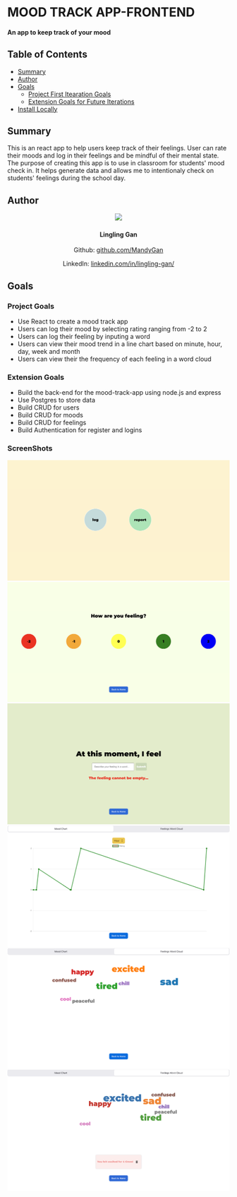 # MOOD TRACK APP-FRONTEND

#### An app to keep track of your mood

## Table of Contents

- [Summary](#summary)
- [Author](#author)
- [Goals](#goals)
  - [Project First Itearation Goals](#project-first-iteration-goals)
  - [Extension Goals for Future Iterations](#extension-goals-for-future-iterations)
- [Install Locally](#install-locally)

## Summary

This is an react app to help users keep track of their feelings. User can rate their moods and log in their feelings and be mindful of their mental state. The purpose of creating this app is to use in classroom for students' mood check in. It helps generate data and allows me to intentionaly check on students' feelings during the school day. 

## Author

<div align="center">

<img src="https://avatars.githubusercontent.com/u/115114235?v=4" width="150px" />

#### Lingling Gan

Github: [github.com/MandyGan](https://github.com/MandyGan)

LinkedIn: [linkedin.com/in/lingling-gan/](https://www.linkedin.com/in/lingling-gan/)

</div>

## Goals

### Project Goals

- Use React to create a mood track app 
- Users can log their mood by selecting rating ranging from -2 to 2 
- Users can log their feeling by inputing a word 
- Users can view their mood trend in a line chart based on minute, hour, day, week and month
- Users can view their the frequency of each feeling in a word cloud 

### Extension Goals 

- Build the back-end for the mood-track-app using node.js and express
- Use Postgres to store data
- Build CRUD for users 
- Build CRUD for moods 
- Build CRUD for feelings 
- Build Authentication for register and logins 

### ScreenShots 

![HomePage](src/assets/imgs/homePage.png)
![Rating Page](src/assets/imgs/ratings.png)
![Feeling Page](src/assets/imgs/newInput.png)
![Mood Trend](src/assets/imgs/lineChart.png)
![Feeling Word Cloud](src/assets/imgs/wordCloud.png) 
![Feeling Word Cloud](src/assets/imgs/Bubble.png)






